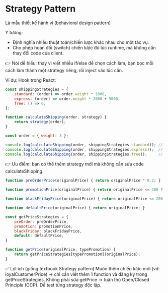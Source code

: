 # Strategy Pattern

Là mẫu thiết kế hành vi (behavioral design pattern)

Ý tưởng:
- Định nghĩa nhiều thuật toán/chiến lược khác nhau cho một tác vụ.
- Cho phép hoán đổi (switch) chiến lược đó lúc runtime, mà không cần thay đổi code của client.

👉 Nói dễ hiểu: thay vì viết nhiều if/else để chọn cách làm, bạn bọc mỗi cách làm thành một strategy riêng, rồi inject vào lúc cần.

Ví dụ: Hook trong React:

```javascript
const shippingStrategies = {
    standard: (order) => order.weight * 1000,
    express: (order) => order.weight * 2000 + 5000,
    free: () => 0,
};

function calculateShipping(order, strategy) {
    return strategy(order);
}

const order = { weight: 3 };

console.log(calculateShipping(order, shippingStrategies.standard)); // 3000
console.log(calculateShipping(order, shippingStrategies.express));  // 11000
console.log(calculateShipping(order, shippingStrategies.free));     // 0
```

👉 Ưu điểm: bạn có thể thêm strategy mới mà không cần sửa code calculateShipping.



```javascript
function preOrderPrice(originalPrice) { return originalPrice * 0.2; }

function promotionPrice(originalPrice) { return originalPrice <= 200 ? originalPrice * 0.1 : originalPrice - 30; }

function blackFridayPrice(originalPrice) { return originalPrice <= 200 ? originalPrice * 0.2 : originalPrice - 50; }

function defaultPrice(originalPrice) { return originalPrice; }

const getPriceStrategies = {
    preOrder: preOrderPrice,
    promotion: promotionPrice,
    blackFriday: blackFridayPrice,
    default: defaultPrice,
} 

function getPrice(originalPrice, typePromotion) {
    return getPriceStrategies[typePromotion](originalPrice); 
}
```
✅ Lợi ích (giống textbook Strategy pattern)
Muốn thêm chiến lược mới (vd: loyalCustomerPrice) → chỉ cần viết thêm 1 function và đăng ký trong getPriceStrategies.
Không phải sửa getPrice → tuân thủ Open/Closed Principle (OCP). Dễ test từng strategy độc lập.

